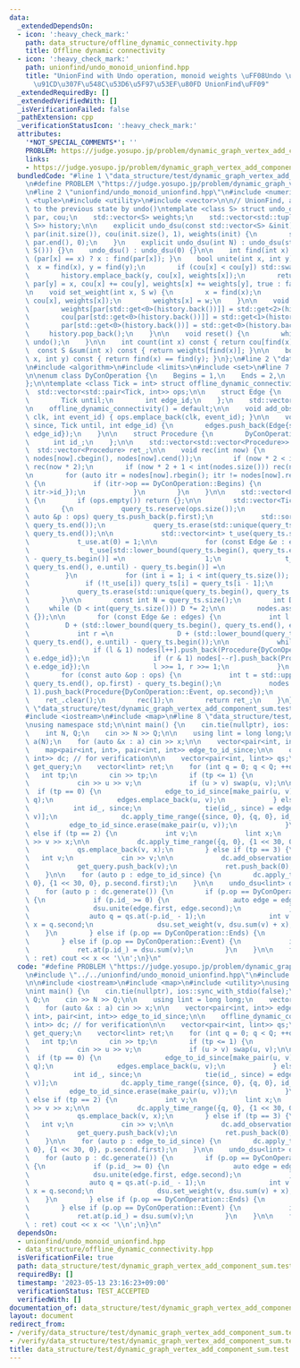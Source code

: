 ```yaml
---
data:
  _extendedDependsOn:
  - icon: ':heavy_check_mark:'
    path: data_structure/offline_dynamic_connectivity.hpp
    title: Offline dynamic connectivity
  - icon: ':heavy_check_mark:'
    path: unionfind/undo_monoid_unionfind.hpp
    title: "UnionFind with Undo operation, monoid weights \uFF08Undo \u53EF\u80FD\u30FB\
      \u91CD\u307F\u548C\u53D6\u5F97\u53EF\u80FD UnionFind\uFF09"
  _extendedRequiredBy: []
  _extendedVerifiedWith: []
  _isVerificationFailed: false
  _pathExtension: cpp
  _verificationStatusIcon: ':heavy_check_mark:'
  attributes:
    '*NOT_SPECIAL_COMMENTS*': ''
    PROBLEM: https://judge.yosupo.jp/problem/dynamic_graph_vertex_add_component_sum
    links:
    - https://judge.yosupo.jp/problem/dynamic_graph_vertex_add_component_sum
  bundledCode: "#line 1 \"data_structure/test/dynamic_graph_vertex_add_component_sum.test.cpp\"\
    \n#define PROBLEM \"https://judge.yosupo.jp/problem/dynamic_graph_vertex_add_component_sum\"\
    \n#line 2 \"unionfind/undo_monoid_unionfind.hpp\"\n#include <numeric>\n#include\
    \ <tuple>\n#include <utility>\n#include <vector>\n\n// UnionFind, able to rewind\
    \ to the previous state by undo()\ntemplate <class S> struct undo_dsu {\n    std::vector<int>\
    \ par, cou;\n    std::vector<S> weights;\n    std::vector<std::tuple<int, int,\
    \ S>> history;\n\n    explicit undo_dsu(const std::vector<S> &init)\n        :\
    \ par(init.size()), cou(init.size(), 1), weights(init) {\n        std::iota(par.begin(),\
    \ par.end(), 0);\n    }\n    explicit undo_dsu(int N) : undo_dsu(std::vector<S>(N,\
    \ S())) {}\n    undo_dsu() : undo_dsu(0) {}\n\n    int find(int x) const { return\
    \ (par[x] == x) ? x : find(par[x]); }\n    bool unite(int x, int y) {\n      \
    \  x = find(x), y = find(y);\n        if (cou[x] < cou[y]) std::swap(x, y);\n\
    \        history.emplace_back(y, cou[x], weights[x]);\n        return x != y ?\
    \ par[y] = x, cou[x] += cou[y], weights[x] += weights[y], true : false;\n    }\n\
    \n    void set_weight(int x, S w) {\n        x = find(x);\n        history.emplace_back(x,\
    \ cou[x], weights[x]);\n        weights[x] = w;\n    }\n\n    void undo() {\n\
    \        weights[par[std::get<0>(history.back())]] = std::get<2>(history.back());\n\
    \        cou[par[std::get<0>(history.back())]] = std::get<1>(history.back());\n\
    \        par[std::get<0>(history.back())] = std::get<0>(history.back());\n   \
    \     history.pop_back();\n    }\n\n    void reset() {\n        while (!history.empty())\
    \ undo();\n    }\n\n    int count(int x) const { return cou[find(x)]; }\n\n  \
    \  const S &sum(int x) const { return weights[find(x)]; }\n\n    bool same(int\
    \ x, int y) const { return find(x) == find(y); }\n};\n#line 2 \"data_structure/offline_dynamic_connectivity.hpp\"\
    \n#include <algorithm>\n#include <limits>\n#include <set>\n#line 7 \"data_structure/offline_dynamic_connectivity.hpp\"\
    \n\nenum class DyConOperation {\n    Begins = 1,\n    Ends = 2,\n    Event = 3,\n\
    };\n\ntemplate <class Tick = int> struct offline_dynamic_connectivity {\n\n  \
    \  std::vector<std::pair<Tick, int>> ops;\n\n    struct Edge {\n        Tick since;\n\
    \        Tick until;\n        int edge_id;\n    };\n    std::vector<Edge> edges;\n\
    \n    offline_dynamic_connectivity() = default;\n\n    void add_observation(Tick\
    \ clk, int event_id) { ops.emplace_back(clk, event_id); }\n\n    void apply_time_range(Tick\
    \ since, Tick until, int edge_id) {\n        edges.push_back(Edge{since, until,\
    \ edge_id});\n    }\n\n    struct Procedure {\n        DyConOperation op;\n  \
    \      int id_;\n    };\n\n    std::vector<std::vector<Procedure>> nodes;\n  \
    \  std::vector<Procedure> ret_;\n\n    void rec(int now) {\n        ret_.insert(ret_.end(),\
    \ nodes[now].cbegin(), nodes[now].cend());\n        if (now * 2 < int(nodes.size()))\
    \ rec(now * 2);\n        if (now * 2 + 1 < int(nodes.size())) rec(now * 2 + 1);\n\
    \n        for (auto itr = nodes[now].rbegin(); itr != nodes[now].rend(); ++itr)\
    \ {\n            if (itr->op == DyConOperation::Begins) {\n                ret_.push_back(Procedure{DyConOperation::Ends,\
    \ itr->id_});\n            }\n        }\n    }\n\n    std::vector<Procedure> generate()\
    \ {\n        if (ops.empty()) return {};\n\n        std::vector<Tick> query_ts;\n\
    \        {\n            query_ts.reserve(ops.size());\n            for (const\
    \ auto &p : ops) query_ts.push_back(p.first);\n            std::sort(query_ts.begin(),\
    \ query_ts.end());\n            query_ts.erase(std::unique(query_ts.begin(), query_ts.end()),\
    \ query_ts.end());\n\n            std::vector<int> t_use(query_ts.size() + 1);\n\
    \            t_use.at(0) = 1;\n\n            for (const Edge &e : edges) {\n \
    \               t_use[std::lower_bound(query_ts.begin(), query_ts.end(), e.since)\
    \ - query_ts.begin()] =\n                    1;\n                t_use[std::lower_bound(query_ts.begin(),\
    \ query_ts.end(), e.until) - query_ts.begin()] =\n                    1;\n   \
    \         }\n            for (int i = 1; i < int(query_ts.size()); ++i) {\n  \
    \              if (!t_use[i]) query_ts[i] = query_ts[i - 1];\n            }\n\n\
    \            query_ts.erase(std::unique(query_ts.begin(), query_ts.end()), query_ts.end());\n\
    \        }\n\n        const int N = query_ts.size();\n        int D = 1;\n   \
    \     while (D < int(query_ts.size())) D *= 2;\n\n        nodes.assign(D + N,\
    \ {});\n\n        for (const Edge &e : edges) {\n            int l =\n       \
    \         D + (std::lower_bound(query_ts.begin(), query_ts.end(), e.since) - query_ts.begin());\n\
    \            int r =\n                D + (std::lower_bound(query_ts.begin(),\
    \ query_ts.end(), e.until) - query_ts.begin());\n\n            while (l < r) {\n\
    \                if (l & 1) nodes[l++].push_back(Procedure{DyConOperation::Begins,\
    \ e.edge_id});\n                if (r & 1) nodes[--r].push_back(Procedure{DyConOperation::Begins,\
    \ e.edge_id});\n                l >>= 1, r >>= 1;\n            }\n        }\n\n\
    \        for (const auto &op : ops) {\n            int t = std::upper_bound(query_ts.begin(),\
    \ query_ts.end(), op.first) - query_ts.begin();\n            nodes.at(t + D -\
    \ 1).push_back(Procedure{DyConOperation::Event, op.second});\n        }\n    \
    \    ret_.clear();\n        rec(1);\n        return ret_;\n    }\n};\n#line 4\
    \ \"data_structure/test/dynamic_graph_vertex_add_component_sum.test.cpp\"\n\n\
    #include <iostream>\n#include <map>\n#line 8 \"data_structure/test/dynamic_graph_vertex_add_component_sum.test.cpp\"\
    \nusing namespace std;\n\nint main() {\n    cin.tie(nullptr), ios::sync_with_stdio(false);\n\
    \    int N, Q;\n    cin >> N >> Q;\n\n    using lint = long long;\n    vector<lint>\
    \ a(N);\n    for (auto &x : a) cin >> x;\n\n    vector<pair<int, int>> edges;\n\
    \    map<pair<int, int>, pair<int, int>> edge_to_id_since;\n\n    offline_dynamic_connectivity<std::pair<int,\
    \ int>> dc; // for verification\n\n    vector<pair<int, lint>> qs;\n\n    vector<int>\
    \ get_query;\n    vector<lint> ret;\n    for (int q = 0; q < Q; ++q) {\n     \
    \   int tp;\n        cin >> tp;\n        if (tp <= 1) {\n            int u, v;\n\
    \            cin >> u >> v;\n            if (u > v) swap(u, v);\n\n          \
    \  if (tp == 0) {\n                edge_to_id_since[make_pair(u, v)] = make_pair(edges.size(),\
    \ q);\n                edges.emplace_back(u, v);\n            } else {\n     \
    \           int id_, since;\n                tie(id_, since) = edge_to_id_since[make_pair(u,\
    \ v)];\n                dc.apply_time_range({since, 0}, {q, 0}, id_);\n      \
    \          edge_to_id_since.erase(make_pair(u, v));\n            }\n        }\
    \ else if (tp == 2) {\n            int v;\n            lint x;\n            cin\
    \ >> v >> x;\n\n            dc.apply_time_range({q, 0}, {1 << 30, 0}, -1 - int(qs.size()));\n\
    \            qs.emplace_back(v, x);\n        } else if (tp == 3) {\n         \
    \   int v;\n            cin >> v;\n\n            dc.add_observation({q, 0}, ret.size());\n\
    \            get_query.push_back(v);\n            ret.push_back(0);\n        }\n\
    \    }\n\n    for (auto p : edge_to_id_since) {\n        dc.apply_time_range({p.second.second,\
    \ 0}, {1 << 30, 0}, p.second.first);\n    }\n\n    undo_dsu<lint> dsu(a);\n\n\
    \    for (auto p : dc.generate()) {\n        if (p.op == DyConOperation::Begins)\
    \ {\n            if (p.id_ >= 0) {\n                auto edge = edges.at(p.id_);\n\
    \                dsu.unite(edge.first, edge.second);\n            } else {\n \
    \               auto q = qs.at(-p.id_ - 1);\n                int v = q.first,\
    \ x = q.second;\n                dsu.set_weight(v, dsu.sum(v) + x);\n        \
    \    }\n        } else if (p.op == DyConOperation::Ends) {\n            dsu.undo();\n\
    \        } else if (p.op == DyConOperation::Event) {\n            int v = get_query.at(p.id_);\n\
    \            ret.at(p.id_) = dsu.sum(v);\n        }\n    }\n\n    for (auto x\
    \ : ret) cout << x << '\\n';\n}\n"
  code: "#define PROBLEM \"https://judge.yosupo.jp/problem/dynamic_graph_vertex_add_component_sum\"\
    \n#include \"../../unionfind/undo_monoid_unionfind.hpp\"\n#include \"../offline_dynamic_connectivity.hpp\"\
    \n\n#include <iostream>\n#include <map>\n#include <utility>\nusing namespace std;\n\
    \nint main() {\n    cin.tie(nullptr), ios::sync_with_stdio(false);\n    int N,\
    \ Q;\n    cin >> N >> Q;\n\n    using lint = long long;\n    vector<lint> a(N);\n\
    \    for (auto &x : a) cin >> x;\n\n    vector<pair<int, int>> edges;\n    map<pair<int,\
    \ int>, pair<int, int>> edge_to_id_since;\n\n    offline_dynamic_connectivity<std::pair<int,\
    \ int>> dc; // for verification\n\n    vector<pair<int, lint>> qs;\n\n    vector<int>\
    \ get_query;\n    vector<lint> ret;\n    for (int q = 0; q < Q; ++q) {\n     \
    \   int tp;\n        cin >> tp;\n        if (tp <= 1) {\n            int u, v;\n\
    \            cin >> u >> v;\n            if (u > v) swap(u, v);\n\n          \
    \  if (tp == 0) {\n                edge_to_id_since[make_pair(u, v)] = make_pair(edges.size(),\
    \ q);\n                edges.emplace_back(u, v);\n            } else {\n     \
    \           int id_, since;\n                tie(id_, since) = edge_to_id_since[make_pair(u,\
    \ v)];\n                dc.apply_time_range({since, 0}, {q, 0}, id_);\n      \
    \          edge_to_id_since.erase(make_pair(u, v));\n            }\n        }\
    \ else if (tp == 2) {\n            int v;\n            lint x;\n            cin\
    \ >> v >> x;\n\n            dc.apply_time_range({q, 0}, {1 << 30, 0}, -1 - int(qs.size()));\n\
    \            qs.emplace_back(v, x);\n        } else if (tp == 3) {\n         \
    \   int v;\n            cin >> v;\n\n            dc.add_observation({q, 0}, ret.size());\n\
    \            get_query.push_back(v);\n            ret.push_back(0);\n        }\n\
    \    }\n\n    for (auto p : edge_to_id_since) {\n        dc.apply_time_range({p.second.second,\
    \ 0}, {1 << 30, 0}, p.second.first);\n    }\n\n    undo_dsu<lint> dsu(a);\n\n\
    \    for (auto p : dc.generate()) {\n        if (p.op == DyConOperation::Begins)\
    \ {\n            if (p.id_ >= 0) {\n                auto edge = edges.at(p.id_);\n\
    \                dsu.unite(edge.first, edge.second);\n            } else {\n \
    \               auto q = qs.at(-p.id_ - 1);\n                int v = q.first,\
    \ x = q.second;\n                dsu.set_weight(v, dsu.sum(v) + x);\n        \
    \    }\n        } else if (p.op == DyConOperation::Ends) {\n            dsu.undo();\n\
    \        } else if (p.op == DyConOperation::Event) {\n            int v = get_query.at(p.id_);\n\
    \            ret.at(p.id_) = dsu.sum(v);\n        }\n    }\n\n    for (auto x\
    \ : ret) cout << x << '\\n';\n}\n"
  dependsOn:
  - unionfind/undo_monoid_unionfind.hpp
  - data_structure/offline_dynamic_connectivity.hpp
  isVerificationFile: true
  path: data_structure/test/dynamic_graph_vertex_add_component_sum.test.cpp
  requiredBy: []
  timestamp: '2023-05-13 23:16:23+09:00'
  verificationStatus: TEST_ACCEPTED
  verifiedWith: []
documentation_of: data_structure/test/dynamic_graph_vertex_add_component_sum.test.cpp
layout: document
redirect_from:
- /verify/data_structure/test/dynamic_graph_vertex_add_component_sum.test.cpp
- /verify/data_structure/test/dynamic_graph_vertex_add_component_sum.test.cpp.html
title: data_structure/test/dynamic_graph_vertex_add_component_sum.test.cpp
---
```

